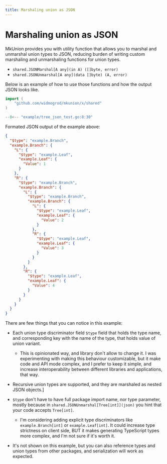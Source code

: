 ```yaml
---
title: Marshaling union as JSON
---
```


# Marshaling union as JSON

MkUnion provides you with utility function that allows you to marshal and unmarshal union types to JSON, 
reducing burden of writing custom marshaling and unmarshaling functions for union types.

- `shared.JSONMarshal[A any](in A) ([]byte, error)`
- `shared.JSONUnmarshal[A any](data []byte) (A, error)`

Below is an example of how to use those functions and how the output JSON looks like.


```go title="example/tree_json_test.go"
import (
    "github.com/widmogrod/mkunion/x/shared"
)

--8<-- "example/tree_json_test.go:8:30"
```

Formated JSON output of the example above:
```json
{
  "$type": "example.Branch",
  "example.Branch": {
    "L": {
      "$type": "example.Leaf",
      "example.Leaf": {
        "Value": 1
      }
    },
    "R": {
      "$type": "example.Branch",
      "example.Branch": {
        "L": {
          "$type": "example.Branch",
          "example.Branch": {
            "L": {
              "$type": "example.Leaf",
              "example.Leaf": {
                "Value": 2
              }
            },
            "R": {
              "$type": "example.Leaf",
              "example.Leaf": {
                "Value": 3
              }
            }
          }
        },
        "R": {
          "$type": "example.Leaf",
          "example.Leaf": {
            "Value": 4
          }
        }
      }
    }
  }
}
```


There are few things that you can notice in this example:

- Each union type discriminator field `$type` field that holds the type name, and corresponding key with the name of the type, that holds value of union variant.
    - This is opinionated way, and library don't allow to change it.
      I was experimenting with making this behaviour customizable, but it make code and API mode complex, and I prefer to keep it simple, and increase interoperability between different libraries and applications, that way.

- Recursive union types are supported, and they are marshaled as nested JSON objects.]

- `$type` don't have to have full package import name, nor type parameter,
  mostly because in `shared.JSONUnmarshal[Tree[int]](json)` you hint that your code accepts `Tree[int]`.
    - I'm considering adding explicit type discriminators like `example.Branch[int]` or `example.Leaf[int]`.
      It could increase type strictness on client side, BUT it makes generating TypeScript types more complex, and I'm not sure if it's worth it.

- It's not shown on this example, but you can also reference types and union types from other packages, and serialization will work as expected.